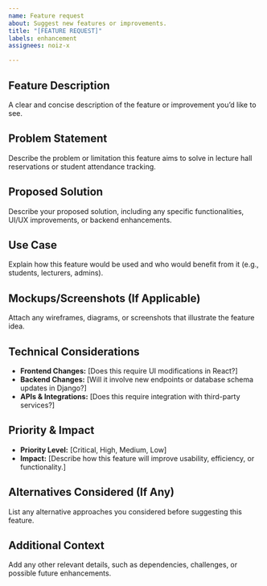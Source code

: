 ```yaml
---
name: Feature request
about: Suggest new features or improvements.
title: "[FEATURE REQUEST]"
labels: enhancement
assignees: noiz-x

---
```


## **Feature Description**
A clear and concise description of the feature or improvement you’d like to see.

## **Problem Statement**
Describe the problem or limitation this feature aims to solve in lecture hall reservations or student attendance tracking.

## **Proposed Solution**
Describe your proposed solution, including any specific functionalities, UI/UX improvements, or backend enhancements.

## **Use Case**
Explain how this feature would be used and who would benefit from it (e.g., students, lecturers, admins).

## **Mockups/Screenshots (If Applicable)**
Attach any wireframes, diagrams, or screenshots that illustrate the feature idea.

## **Technical Considerations**
- **Frontend Changes:** [Does this require UI modifications in React?]
- **Backend Changes:** [Will it involve new endpoints or database schema updates in Django?]
- **APIs & Integrations:** [Does this require integration with third-party services?]

## **Priority & Impact**
- **Priority Level:** [Critical, High, Medium, Low]
- **Impact:** [Describe how this feature will improve usability, efficiency, or functionality.]

## **Alternatives Considered (If Any)**
List any alternative approaches you considered before suggesting this feature.

## **Additional Context**
Add any other relevant details, such as dependencies, challenges, or possible future enhancements.
